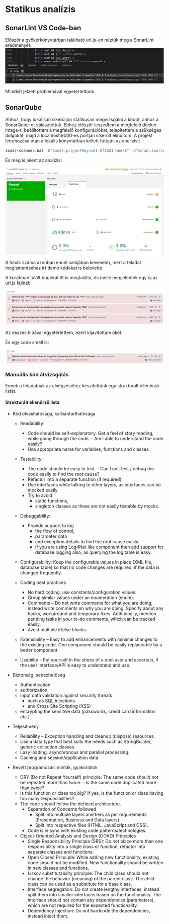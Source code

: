 # Statikus analízis

## SonarLint VS Code-ban

Először a gyökérkönyvtárban található url.js-en néztük meg a SonarLint eredményét:
![](img/sonar1.png)

Mindkét jelzett problémával egyetértettünk.

## SonarQube

Ahhoz, hogy lokálisan sikerüljön statikusan megvizsgálni a kódot, ahhoz a SonarQube-ot választottuk. Ehhez először leszedtem a megfelelő docker image-t, beállítottam a megfelelő konfigurációkat, telepítettem a szükséges dolgokat, majd a localhost:9000-es portján sikerült elindítom. A projekt létrehozása után a lokális könyvtárban kellett futtatni az analízist: 

```bash
sonar-scanner.bat -D"sonar.projectKey=iet-hf2021-heekk" -D"sonar.sources=." -D"sonar.host.url=http://localhost:9000" -D"sonar.login=${TOKEN_KEY}"
```

És meg is jelent az analízis:

![](img/sonarqube.png)

A hibák száma azonban ennél valójában kevesebb, mert a feladat megismeréséhez írt demo kódokat is belevette.

A korábban talált bugokat itt is megtalálta, és mellé megjelentek egy új az url.js fájlnál:

![](img/sonarqube_url.png)

Az összes hibával egyetértettem, ezért kijavítottam őket.

És egy code smell is:

![](img/sonarqube_url_codesmell.png)



### Manuális kód átvizsgálás

Ennek a feladatnak az elvégzéséhez készítettünk egy strukturált ellenőrző listát.

#### Strukturált ellenőrző lista

-   Kód olvashatósága, karbantarthatósága

    -   Readability:

        -   Code should be self-explanatory. Get a feel of story reading, while going through the code. - Am I able to understand the code easily?
        -   Use appropriate name for variables, functions and classes.

    -   Testability:

        -   The code should be easy to test. - Can I unit test / debug the code easily to find the root cause?
        -   Refactor into a separate function (if required).
        -   Use interfaces while talking to other layers, as interfaces can be mocked easily
        -   Try to avoid
            -   static functions,
            -   singleton classes as these are not easily testable by mocks.

    -   Debuggability:

        -   Provide support to log
            -   the flow of control,
            -   parameter data
            -   and exception details to find the root cause easily.
            -   If you are using Log4Net like component then add support for database logging also, as querying the log table is easy.

    -   Configurability: Keep the configurable values in place (XML file, database table) so that no code changes are required, if the data is changed frequently.

    -   Coding best practices

        -   No hard coding, use constants/configuration values.
        -   Group similar values under an enumeration (enum).
        -   Comments – Do not write comments for what you are doing, instead write comments on why you are doing. Specify about any hacks, workaround and temporary fixes. Additionally, mention pending tasks in your to-do comments, which can be tracked easily.
        -   Avoid multiple if/else blocks.

    -   Extensibility – Easy to add enhancements with minimal changes to the existing code. One component should be easily replaceable by a better component.

    -   Usability – Put yourself in the shoes of a end-user and ascertain, if the user interface/API is easy to understand and use.

-   Biztonság, sebezhetőség

    -   Authentication
    -   authorization
    -   input data validation against security threats
        -   such as SQL injections
        -   and Cross Site Scripting (XSS)
    -   encrypting the sensitive data (passwords, credit card information etc.)

-   Teljesítmény

    -   Reliability – Exception handling and cleanup (dispose) resources.
    -   Use a data type that best suits the needs such as StringBuilder, generic collection classes.
    -   Lazy loading, asynchronous and parallel processing.
    -   Caching and session/application data.

-   Bevett programozási minták, gyakorlatok

    -   DRY (Do not Repeat Yourself) principle: The same code should not be repeated more than twice. - Is the same code duplicated more than twice?
    -   Is this function or class too big? If yes, is the function or class having too many responsibilities?
    -   The code should follow the defined architecture.
        -   Separation of Concerns followed
            -   Split into multiple layers and tiers as per requirements (Presentation, Business and Data layers).
            -   Split into respective files (HTML, JavaScript and CSS).
        -   Code is in sync with existing code patterns/technologies.
    -   Object-Oriented Analysis and Design (OOAD) Principles
        -   Single Responsibility Principle (SRS): Do not place more than one responsibility into a single class or function, refactor into separate classes and functions.
        -   Open Closed Principle: While adding new functionality, existing code should not be modified. New functionality should be written in new classes and functions.
        -   Liskov substitutability principle: The child class should not change the behavior (meaning) of the parent class. The child class can be used as a substitute for a base class.
        -   Interface segregation: Do not create lengthy interfaces, instead split them into smaller interfaces based on the functionality. The interface should not contain any dependencies (parameters), which are not required for the expected functionality.
        -   Dependency Injection: Do not hardcode the dependencies, instead inject them.
